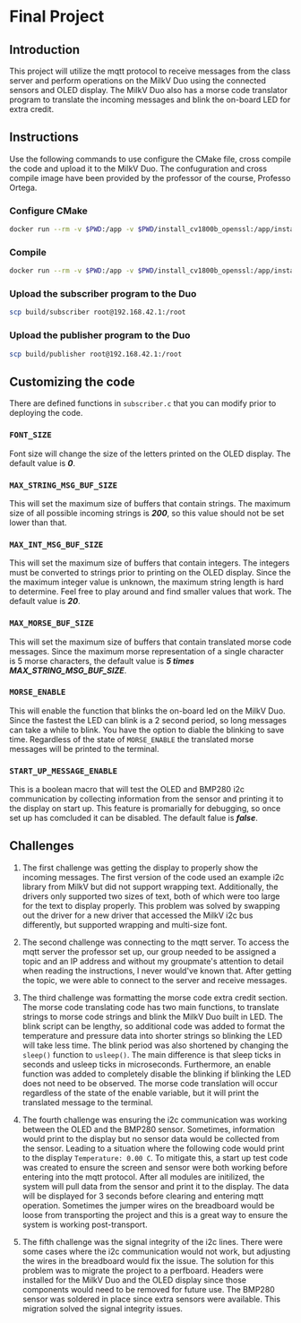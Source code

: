# Final Project

## Introduction

This project will utilize the mqtt protocol to receive messages from the class server and perform operations on the MilkV Duo using the connected sensors and OLED display. The MilkV Duo also has a morse code translator program to translate the incoming messages and blink the on-board LED for extra credit.

## Instructions

Use the following commands to use configure the CMake file, cross compile the code and upload it to the MilkV Duo. The confuguration and cross compile image have been provided by the professor of the course, Professo Ortega.

### Configure CMake

```bash
docker run --rm -v $PWD:/app -v $PWD/install_cv1800b_openssl:/app/install_cv1800b_openssl -v $PWD/install_cv1800b_cjson:/app/install_cv1800b_cjson -v $PWD/install_cv1800b_mqtt:/app/install_cv1800b_mqtt ejortega/duo-sdk bash -c "mkdir build && cd build && cmake -DCMAKE_TOOLCHAIN_FILE=/app/milkv_duo.cmake .."
```

### Compile

```bash
docker run --rm -v $PWD:/app -v $PWD/install_cv1800b_openssl:/app/install_cv1800b_openssl -v $PWD/install_cv1800b_cjson:/app/install_cv1800b_cjson -v $PWD/install_cv1800b_mqtt:/app/install_cv1800b_mqtt ejortega/duo-sdk bash -c "cd build && make"
```

### Upload the subscriber program to the Duo

```bash
scp build/subscriber root@192.168.42.1:/root
```

### Upload the publisher program to the Duo

```bash
scp build/publisher root@192.168.42.1:/root
```

## Customizing the code

There are defined functions in `subscriber.c` that you can modify prior to deploying the code.

### `FONT_SIZE`

Font size will change the size of the letters printed on the OLED display. The default value is ***0***.

### `MAX_STRING_MSG_BUF_SIZE`

This will set the maximum size of buffers that contain strings. The maximum size of all possible incoming strings is ***200***, so this value should not be set lower than that.

### `MAX_INT_MSG_BUF_SIZE`

This will set the maximum size of buffers that contain integers. The integers must be converted to strings prior to printing on the OLED display. Since the the maximum integer value is unknown, the maximum string length is hard to determine. Feel free to play around and find smaller values that work. The default value is ***20***.

### `MAX_MORSE_BUF_SIZE`

This will set the maximum size of buffers that contain translated morse code messages. Since the maximum morse representation of a single character is 5 morse characters, the default value is ***5 times MAX_STRING_MSG_BUF_SIZE***.

### `MORSE_ENABLE`

This will enable the function that blinks the on-board led on the MilkV Duo. Since the fastest the LED can blink is a 2 second period, so long messages can take a while to blink. You have the option to diable the blinking to save time. Regardless of the state of `MORSE_ENABLE` the translated morse messages will be printed to the terminal.

### `START_UP_MESSAGE_ENABLE`

This is a boolean macro that will test the OLED and BMP280 i2c communication by collecting information from the sensor and printing it to the display on start up. This feature is promarially for debugging, so once set up has comcluded it can be disabled. The default falue is ***false***.

## Challenges

1. The first challenge was getting the display to properly show the incoming messages. The first version of the code used an example i2c library from MilkV but did not support wrapping text. Additionally, the drivers only supported two sizes of text, both of which were too large for the text to display properly. This problem was solved by swapping out the driver for a new driver that accessed the MilkV i2c bus differently, but supported wrapping and multi-size font.

2. The second challenge was connecting to the mqtt server. To access the mqtt server the professor set up, our group needed to be assigned a topic and an IP address and without my groupmate's attention to detail when reading the instructions, I never would've known that. After getting the topic, we were able to connect to the server and receive messages.

3. The third challenge was formatting the morse code extra credit section. The morse code translating code has two main functions, to translate strings to morse code strings and blink the MilkV Duo built in LED. The blink script can be lengthy, so additional code was added to format the temperature and pressure data into shorter strings so blinking the LED will take less time. The blink period was also shortened by changing the `sleep()` function to `usleep()`. The main difference is that sleep ticks in seconds and usleep ticks in microseconds. Furthermore, an enable function was added to completely disable the blinking if blinking the LED does not need to be observed. The morse code translation will occur regardless of the state of the enable variable, but it will print the translated message to the terminal.

4. The fourth challenge was ensuring the i2c communication was working between the OLED and the BMP280 sensor. Sometimes, information would print to the display but no sensor data would be collected from the sensor. Leading to a situation where the following code would print to the display `Temperature: 0.00 C`. To mitigate this, a start up test code was created to ensure the screen and sensor were both working before entering into the mqtt protocol. After all modules are initilized, the system will pull data from the sensor and print it to the display. The data will be displayed for 3 seconds before clearing and entering mqtt operation. Sometimes the jumper wires on the breadboard would be loose from transporting the project and this is a great way to ensure the system is working post-transport.

5. The fifth challenge was the signal integrity of the i2c lines. There were some cases where the i2c communication would not work, but adjusting the wires in the breadboard would fix the issue. The solution for this problem was to migrate the project to a perfboard. Headers were installed for the MilkV Duo and the OLED display since those components would need to be removed for future use. The BMP280 sensor was soldered in place since extra sensors were available. This migration solved the signal integrity issues.
